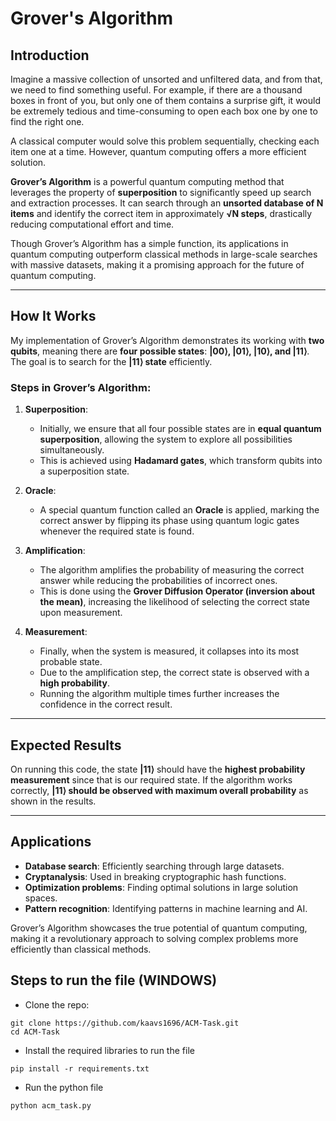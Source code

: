 # Grover's Algorithm

## Introduction

Imagine a massive collection of unsorted and unfiltered data, and from that, we need to find something useful. For example, if there are a thousand boxes in front of you, but only one of them contains a surprise gift, it would be extremely tedious and time-consuming to open each box one by one to find the right one.

A classical computer would solve this problem sequentially, checking each item one at a time. However, quantum computing offers a more efficient solution.

**Grover’s Algorithm** is a powerful quantum computing method that leverages the property of **superposition** to significantly speed up search and extraction processes. It can search through an **unsorted database of N items** and identify the correct item in approximately **√N steps**, drastically reducing computational effort and time.

Though Grover’s Algorithm has a simple function, its applications in quantum computing outperform classical methods in large-scale searches with massive datasets, making it a promising approach for the future of quantum computing.

---

## How It Works

My implementation of Grover’s Algorithm demonstrates its working with **two qubits**, meaning there are **four possible states**: **|00⟩, |01⟩, |10⟩, and |11⟩**. The goal is to search for the **|11⟩ state** efficiently.

### Steps in Grover’s Algorithm:

1. **Superposition**:

   - Initially, we ensure that all four possible states are in **equal quantum superposition**, allowing the system to explore all possibilities simultaneously.
   - This is achieved using **Hadamard gates**, which transform qubits into a superposition state.

2. **Oracle**:

   - A special quantum function called an **Oracle** is applied, marking the correct answer by flipping its phase using quantum logic gates whenever the required state is found.

3. **Amplification**:

   - The algorithm amplifies the probability of measuring the correct answer while reducing the probabilities of incorrect ones.
   - This is done using the **Grover Diffusion Operator (inversion about the mean)**, increasing the likelihood of selecting the correct state upon measurement.

4. **Measurement**:
   - Finally, when the system is measured, it collapses into its most probable state.
   - Due to the amplification step, the correct state is observed with a **high probability**.
   - Running the algorithm multiple times further increases the confidence in the correct result.

---

## Expected Results

On running this code, the state **|11⟩** should have the **highest probability measurement** since that is our required state. If the algorithm works correctly, **|11⟩ should be observed with maximum overall probability** as shown in the results.

---

## Applications

- **Database search**: Efficiently searching through large datasets.
- **Cryptanalysis**: Used in breaking cryptographic hash functions.
- **Optimization problems**: Finding optimal solutions in large solution spaces.
- **Pattern recognition**: Identifying patterns in machine learning and AI.

Grover’s Algorithm showcases the true potential of quantum computing, making it a revolutionary approach to solving complex problems more efficiently than classical methods.

## Steps to run the file (WINDOWS)

- Clone the repo:

```
git clone https://github.com/kaavs1696/ACM-Task.git
cd ACM-Task
```

- Install the required libraries to run the file

```
pip install -r requirements.txt
```

- Run the python file

```
python acm_task.py
```
